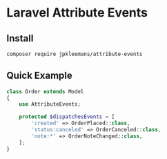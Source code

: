 # Laravel Attribute Events

## Install
```bash
composer require jpkleemans/attribute-events
```

## Quick Example

```php
class Order extends Model
{
    use AttributeEvents;

    protected $dispatchesEvents = [
        'created' => OrderPlaced::class,
        'status:canceled' => OrderCanceled::class,
        'note:*' => OrderNoteChanged::class,
    ];
}
```
